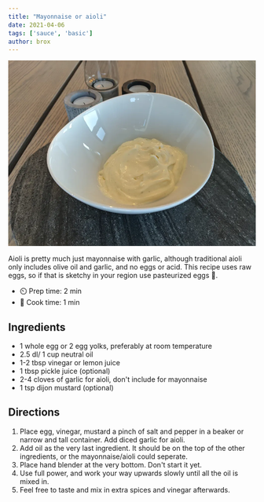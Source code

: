 ```yaml
---
title: "Mayonnaise or aioli"
date: 2021-04-06
tags: ['sauce', 'basic']
author: brox
---
```


![Aioli](/recipes/pix/mayonnaise-or-aioli.webp)

Aioli is pretty much just mayonnaise with garlic, although traditional aioli only includes olive oil and garlic, and no eggs or acid. This recipe uses raw eggs, so if that is sketchy in your region use pasteurized eggs 🥚.

- ⏲️ Prep time: 2 min
- 🍳 Cook time: 1 min

## Ingredients

- 1 whole egg or 2 egg yolks, preferably at room temperature
- 2.5 dl/ 1 cup neutral oil
- 1-2 tbsp vinegar or lemon juice
- 1 tbsp pickle juice (optional)
- 2-4 cloves of garlic for aioli, don't include for mayonnaise
- 1 tsp dijon mustard (optional)

## Directions

1. Place egg, vinegar, mustard a pinch of salt and pepper in a beaker or narrow and tall container. Add diced garlic for aioli.
2. Add oil as the very last ingredient. It should be on the top of the other ingredients, or the mayonnaise/aioli could seperate.
3. Place hand blender at the very bottom. Don't start it yet.
4. Use full power, and work your way upwards slowly until all the oil is mixed in.
5. Feel free to taste and mix in extra spices and vinegar afterwards.
